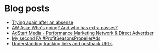 # Blog posts
<!-- BLOG-POST-LIST:START -->
- [Trying again after an absense](https://afflift.com/f/threads/trying-again-after-an-absense.9781/)
- [AW Asia: Who&#39;s going? And who has extra passes?](https://afflift.com/f/threads/aw-asia-whos-going-and-who-has-extra-passes.9889/)
- [AdStart Media - Performance Marketing Network &amp; Direct Advertiser](https://afflift.com/f/threads/adstart-media-performance-marketing-network-direct-advertiser.9494/)
- [My second FA #ProfitSeasonsPropellerAds](https://afflift.com/f/threads/my-second-fa-profitseasonspropellerads.9882/)
- [Understanding tracking links and postback URLs](https://afflift.com/f/threads/understanding-tracking-links-and-postback-urls.3255/)
<!-- BLOG-POST-LIST:END -->
